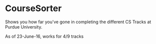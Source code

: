 # CourseSorter

Shows you how far you've gone in completing the different CS Tracks at Purdue University.

As of 23-June-16, works for 4/9 tracks
